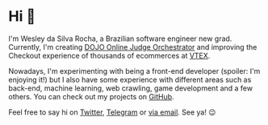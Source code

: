 # Hi 👋

I'm Wesley da Silva Rocha, a Brazilian software engineer new grad. Currently, I'm creating [DOJO Online Judge Orchestrator](https://dojo.run/) and improving the Checkout experience of thousands of ecommerces at [VTEX](https://vtex.com/).

Nowadays, I'm experimenting with being a front-end developer (spoiler: I'm enjoying it!) but I also have some experience with different areas such as back-end, machine learning, web crawling, game development and a few others. You can check out my projects on [GitHub](https://github.com/wdsrocha/).

Feel free to say hi on [Twitter](https://twitter.com/wdsrocha/), [Telegram](https://t.me/wdsrocha/) or [via email](mailto:hi@wdsrocha.com). See ya! 😉
